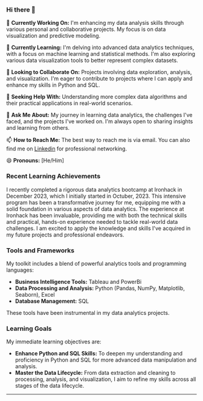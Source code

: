 ### Hi there 👋

🔭 **Currently Working On:** I'm enhancing my data analysis skills through various personal and collaborative projects. My focus is on data visualization and predictive modeling.

🌱 **Currently Learning:** I'm delving into advanced data analytics techniques, with a focus on machine learning and statistical methods. I'm also exploring various data visualization tools to better represent complex datasets.

👯 **Looking to Collaborate On:** Projects involving data exploration, analysis, and visualization. I'm eager to contribute to projects where I can apply and enhance my skills in Python and SQL.

🤔 **Seeking Help With:** Understanding more complex data algorithms and their practical applications in real-world scenarios.

💬 **Ask Me About:** My journey in learning data analytics, the challenges I've faced, and the projects I've worked on. I'm always open to sharing insights and learning from others.

📫 **How to Reach Me:** The best way to reach me is via email. You can also find me on [Linkedin](https://www.linkedin.com/in/felix-antonio-perez) for professional networking.

😄 **Pronouns:** [He/Him]

### Recent Learning Achievements

I recently completed a rigorous data analytics bootcamp at Ironhack in December 2023, which I initially started in Octuber, 2023. This intensive program has been a transformative journey for me, equipping me with a solid foundation in various aspects of data analytics. The experience at Ironhack has been invaluable, providing me with both the technical skills and practical, hands-on experience needed to tackle real-world data challenges. I am excited to apply the knowledge and skills I've acquired in my future projects and professional endeavors.

### Tools and Frameworks

My toolkit includes a blend of powerful analytics tools and programming languages:

- **Business Intelligence Tools:**  Tableau and PowerBi 
- **Data Processing and Analysis:** Python (Pandas, NumPy, Matplotlib, Seaborn), Excel
- **Database Management:** SQL

These tools have been instrumental in my data analytics projects.

### Learning Goals

My immediate learning objectives are:

- **Enhance Python and SQL Skills:** To deepen my understanding and proficiency in Python and SQL for more advanced data manipulation and analysis.
- **Master the Data Lifecycle:** From data extraction and cleaning to processing, analysis, and visualization, I aim to refine my skills across all stages of the data lifecycle.

---
